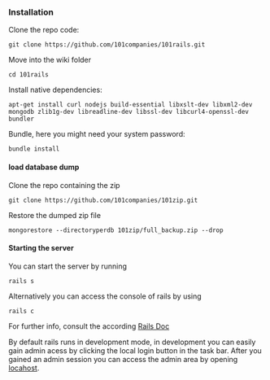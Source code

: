 ### Installation

Clone the repo code:

```
git clone https://github.com/101companies/101rails.git
```

Move into the wiki folder

```
cd 101rails
```

Install native dependencies:

```
apt-get install curl nodejs build-essential libxslt-dev libxml2-dev mongodb zlib1g-dev libreadline-dev libssl-dev libcurl4-openssl-dev bundler
```

Bundle, here you might need your system password:

```
bundle install
```

#### load database dump

Clone the repo containing the zip

```
git clone https://github.com/101companies/101zip.git
```

Restore the dumped zip file

```
mongorestore --directoryperdb 101zip/full_backup.zip --drop
```

#### Starting the server

You can start the server by running 

```
rails s
```

Alternatively you can access the console of rails by using

```
rails c
```

For further info, consult the according [Rails Doc](http://guides.rubyonrails.org/v3.2.19/)

By default rails runs in development mode, in development you can easily gain admin acess by clicking
the local login button in the task bar. After you gained an admin session you can access the admin area
by opening [locahost](http://localhost:3000).

